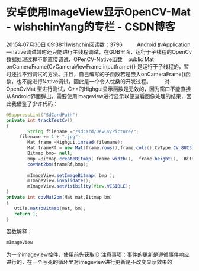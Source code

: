 # 安卓使用ImageView显示OpenCV-Mat - wishchinYang的专栏 - CSDN博客
2015年07月30日 09:38:11[wishchin](https://me.csdn.net/wishchin)阅读数：3796
         Android 的Application—native调试暂时还只能进行主线程调试，在GDB里面，运行于子线程的OpenCv数据处理过程不能直接调试，OPenCV-Native函数    public Mat onCameraFrame(CvCameraViewFrame inputframe){} 是运行于子线程的，暂时还找不到调试的方法。并且，自己编写的子函数若是嵌入onCameraFrame()函数，也不能进行Native调试，因此是一个令人忧桑的开发过程。
        对OpenCvMat 型进行测试，C++的Highgui显示函数是无效的，因为窗口不能直接从Android界面弹出。需要使用imageview进行显示以便查看图像处理的结果，因此我借鉴了少许代码：
```java
@SuppressLint("SdCardPath")
private int trackTestCv()
{
        String filename ="/sdcard/DevCv/Picture/";
	 filename += 1 + ".jpg";
    	Mat frame =Highgui.imread(filename);
    	Mat frameRf = new Mat(frame.rows(),frame.cols(),CvType.CV_8UC3);
        Bitmap bmp= null;
        bmp =Bitmap.createBitmap( frame.width(),  frame.height(),  Bitmap.Config.ARGB_8888);
        covMat2bm(frameRf,bmp);
        
        mImageView.setImageBitmap( bmp );
        mImageView.invalidate();
        mImageView.setVisibility(View.VISIBLE);
}
private int covMat2bm(Mat mat,Bitmap bm)
{
   Utils.matToBitmap(mat, bm);
   return 1;
}
```
函数解释：
```java
mImageView
```
为一个imageview控件，使用前先获取ID
注意事项：事件的更新是遵循事件响应进行的，在一个写死的循环里对imageview进行更新是不改变显示效果的
